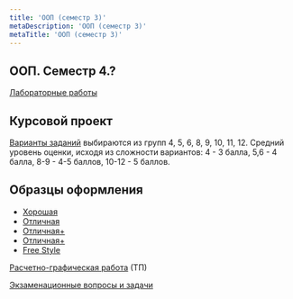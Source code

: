 ```yaml
---
title: 'ООП (семестр 3)'
metaDescription: 'ООП (семестр 3)'
metaTitle: 'ООП (семестр 3)'
---
```


## ООП. Семестр 4.?

[Лабораторные работы](http://ermak.cs.nstu.ru/cprog/tutor/AP4-4lb.htm)

## Курсовой проект

[Варианты заданий](/tasks/projects) выбираются из групп 4, 5, 6, 8, 9, 10, 11, 12. Средний уровень оценки, исходя из сложности вариантов: 4 - 3 балла, 5,6 - 4 балла, 8-9 - 4-5 баллов, 10-12 - 5 баллов.

## Образцы оформления

- [Хорошая](http://ermak.cs.nstu.ru/cprog/tutor/KP3-example1.pdf)
- [Отличная](http://ermak.cs.nstu.ru/cprog/tutor/KP3-example2.pdf)
- [Отличная+](http://ermak.cs.nstu.ru/cprog/tutor/KP3-example3.pdf)
- [Отличная+](http://ermak.cs.nstu.ru/cprog/tutor/KP3-example4.pdf)
- [Free Style](http://ermak.cs.nstu.ru/cprog/tutor/KP3-example5.pdf)

[Расчетно-графическая работа](/tasks/rgr-4) (ТП)

[Экзаменационные вопросы и задачи](/tasks/exams/exam-4)